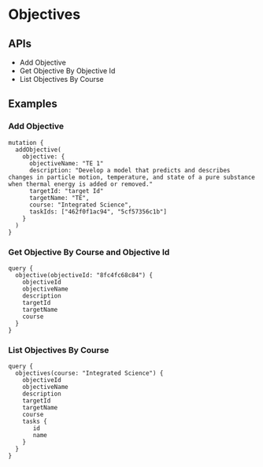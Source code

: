 # Objectives

## APIs

* Add Objective
* Get Objective By Objective Id
* List Objectives By Course

## Examples

### Add Objective

```text
mutation {
  addObjective(
    objective: {
      objectiveName: "TE 1"
      description: "Develop a model that predicts and describes changes in particle motion, temperature, and state of a pure substance when thermal energy is added or removed."
      targetId: "target Id"
      targetName: "TE",
      course: "Integrated Science",
      taskIds: ["462f0f1ac94", "5cf57356c1b"]
    }
  )
}
```

### Get Objective By Course and Objective Id

```text
query {
  objective(objectiveId: "8fc4fc68c84") {
    objectiveId
    objectiveName
    description
    targetId
    targetName
    course
  }
}
```

### List Objectives By Course

```text
query {
  objectives(course: "Integrated Science") {
    objectiveId
    objectiveName
    description
    targetId
    targetName
    course
    tasks {
       id
       name
    }
  }
}
```
